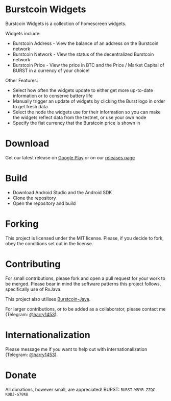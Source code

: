 # Burstcoin Widgets

Burstcoin Widgets is a collection of homescreen widgets.

Widgets include:
* Burstcoin Address - View the balance of an address on the Burstcoin network
* Burstcoin Network - View the status of the decentralized Burstcoin network
* Burstcoin Price - View the price in BTC and the Price / Market Capital of BURST in a currency of your choice!

Other Features:
* Select how often the widgets update to either get more up-to-date information or to conserve battery life
* Manually trigger an update of widgets by clicking the Burst logo in order to get fresh data
* Select the node the widgets use for their information so you can make the widgets reflect data from the testnet, or use your own node
* Specify the fiat currency that the Burstcoin price is shown in

# Download
Get our latest release on [Google Play]() or on our [releases page](https://github.com/harry1453/burstcoin-widgets-android/releases/latest)

# Build
- Download Android Studio and the Android SDK
- Clone the repository
- Open the repository and build

# Forking
This project is licensed under the MIT license.
Please, if you decide to fork, obey the conditions set out in the license.

# Contributing
For small contributions, please fork and open a pull request for your work to be merged.
Please bear in mind the software patterns this project follows, specifically use of RxJava.

This project also utilises [Burstcoin-Java](https://github.com/harry1453/burstcoin-java).

For larger contributions, or to be added as a collaborator, please contact me (Telegram: [@harry1453](https://t.me/harry1453)).

# Internationalization
Please message me if you want to help out with internationalization (Telegram: [@harry1453](https://t.me/harry1453)).

# Donate
All donations, however small, are appreciated!
BURST: `BURST-W5YR-ZZQC-KUBJ-G78KB`
